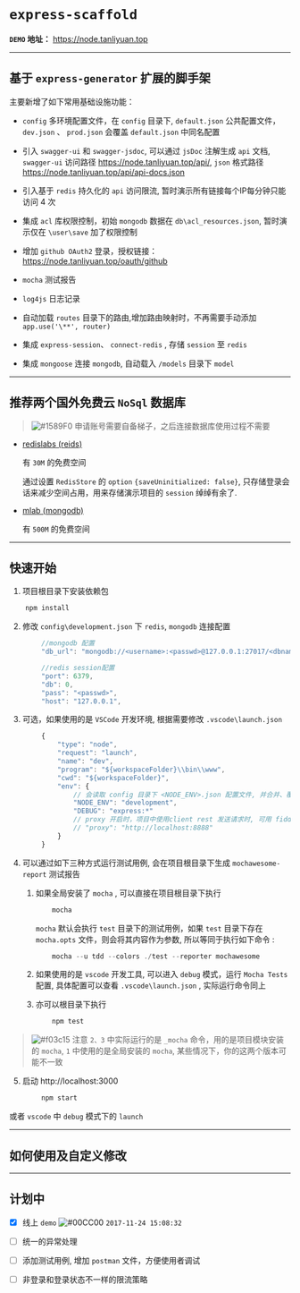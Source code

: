 # `express-scaffold`

**`DEMO` 地址：** https://node.tanliyuan.top

---

## 基于 `express-generator` 扩展的脚手架

主要新增了如下常用基础设施功能：
* `config` 多环境配置文件，在 `config` 目录下, `default.json` 公共配置文件，`dev.json` 、 `prod.json` 会覆盖 `default.json` 中同名配置

* 引入 `swagger-ui` 和 `swagger-jsdoc`, 可以通过 `jsDoc` 注解生成 `api` 文档, `swagger-ui` 访问路径 https://node.tanliyuan.top/api/, `json` 格式路径  https://node.tanliyuan.top/api/api-docs.json

* 引入基于 `redis` 持久化的 `api` 访问限流, 暂时演示所有链接每个IP每分钟只能访问 4 次

* 集成 `acl` 库权限控制，初始 `mongodb` 数据在 `db\acl_resources.json`, 暂时演示仅在 `\user\save` 加了权限控制

* 增加 `github OAuth2` 登录，授权链接：https://node.tanliyuan.top/oauth/github 

* `mocha` 测试报告

* `log4js` 日志记录

* 自动加载 `routes` 目录下的路由,增加路由映射时，不再需要手动添加 `app.use('\**', router)`

* 集成 `express-session`、 `connect-redis` , 存储 `session` 至 `redis`

* 集成 `mongoose` 连接 `mongodb`, 自动载入 `/models` 目录下 `model`

---

## **推荐两个国外免费云 `NoSql` 数据库**
> ![#1589F0](https://placehold.it/15/1589F0/000000?text=+) 申请账号需要自备梯子，之后连接数据库使用过程不需要

* [redislabs (reids)](https://app.redislabs.com)

    有 `30M` 的免费空间 
    
    通过设置 `RedisStore` 的 `option` `{saveUninitialized: false}`, 只存储登录会话来减少空间占用，用来存储演示项目的 `session` 绰绰有余了. 
* [mlab (mongodb)](https://mlab.com)
    
    有 `500M` 的免费空间

---

## 快速开始

1.  项目根目录下安装依赖包

```javascript
    npm install
```

2.  修改 `config\development.json` 下 `redis`, `mongodb` 连接配置

```javascript
        //mongodb 配置
        "db_url": "mongodb://<username>:<passwd>@127.0.0.1:27017/<dbname>",

        //redis session配置
        "port": 6379,
        "db": 0,
        "pass": "<passwd>",
        "host": "127.0.0.1",
```

3. 可选，如果使用的是 `VSCode` 开发环境, 根据需要修改 `.vscode\launch.json`

```javascript
        {
            "type": "node",
            "request": "launch",
            "name": "dev",
            "program": "${workspaceFolder}\\bin\\www",
            "cwd": "${workspaceFolder}",
            "env": {
                // 会读取 config 目录下 <NODE_ENV>.json 配置文件, 并合并、覆盖 default.json 中同名配置
                "NODE_ENV": "development",
                "DEBUG": "express:*"
                // proxy 开启时，项目中使用client rest 发送请求时, 可用 fiddler 等代理抓包, 方便调试
                // "proxy": "http://localhost:8888"
            }
        }
```

4. 可以通过如下三种方式运行测试用例, 会在项目根目录下生成 `mochawesome-report` 测试报告  

    1. 如果全局安装了 `mocha` , 可以直接在项目根目录下执行

        ```javascript
            mocha
        ```
        `mocha` 默认会执行 `test` 目录下的测试用例，如果 `test` 目录下存在 `mocha.opts` 文件，则会将其内容作为参数, 所以等同于执行如下命令 :

        ```javascript
            mocha --u tdd --colors ./test --reporter mochawesome
        ```

    2. 如果使用的是 `vscode` 开发工具, 可以进入 `debug` 模式，运行 `Mocha Tests` 配置, 具体配置可以查看 `.vscode\launch.json` , 实际运行命令同上

    3. 亦可以根目录下执行 
        ```javascript
            npm test
        ```
> ![#f03c15](https://placehold.it/15/f03c15/000000?text=+) 注意 `2、3` 中实际运行的是 `_mocha` 命令，用的是项目模块安装的 `mocha`, `1` 中使用的是全局安装的 `mocha`, 某些情况下，你的这两个版本可能不一致
5. 启动  http://localhost:3000

```javascript
        npm start
```

  或者 `vscode` 中 `debug` 模式下的 `launch`


---


## 如何使用及自定义修改

---

## 计划中

- [x] 线上 `demo`   ![#00CC00](https://placehold.it/15/00CC00/000000?text=+) `2017-11-24 15:08:32`
- [ ] 统一的异常处理
- [ ] 添加测试用例, 增加 `postman` 文件，方便使用者调试
- [ ] 非登录和登录状态不一样的限流策略


